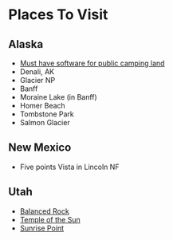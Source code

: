 # Places To Visit

## Alaska

- [Must have software for public camping land](http://www.backroadmapbooks.com/backroad-mapbooks/bc-backroad-maps)
- Denali, AK
- Glacier NP
- Banff
- Moraine Lake (in Banff)
- Homer Beach
- Tombstone Park
- Salmon Glacier

## New Mexico

- Five points Vista in Lincoln NF

## Utah

- [Balanced Rock](https://en.m.wikipedia.org/wiki/Balanced_Rock)
- [Temple of the Sun](https://utah.com/capitol-reef-national-park/cathedral-valley)
- [Sunrise Point](https://www.tripadvisor.com/Attraction_Review-g143015-d146990-Reviews-Sunrise_Point-Bryce_Canyon_National_Park_Utah.html)
